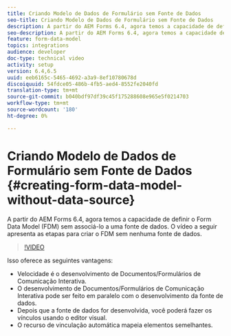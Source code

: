 ```yaml
---
title: Criando Modelo de Dados de Formulário sem Fonte de Dados
seo-title: Criando Modelo de Dados de Formulário sem Fonte de Dados
description: A partir do AEM Forms 6.4, agora temos a capacidade de definir o Form Data Model (FDM) sem associá-lo a uma fonte de dados. O vídeo a seguir apresenta as etapas para criar o FDM sem nenhuma fonte de dados.
seo-description: A partir do AEM Forms 6.4, agora temos a capacidade de definir o Form Data Model (FDM) sem associá-lo a uma fonte de dados. O vídeo a seguir apresenta as etapas para criar o FDM sem nenhuma fonte de dados.
feature: form-data-model
topics: integrations
audience: developer
doc-type: technical video
activity: setup
version: 6.4,6.5
uuid: eeb6165c-5465-4692-a3a9-8ef10780678d
discoiquuid: 54fdce05-486b-4fb5-aed4-8552fe2040fd
translation-type: tm+mt
source-git-commit: b040bdf97df39c45f175288608e965e5f0214703
workflow-type: tm+mt
source-wordcount: '180'
ht-degree: 0%

---
```



# Criando Modelo de Dados de Formulário sem Fonte de Dados {#creating-form-data-model-without-data-source}

A partir do AEM Forms 6.4, agora temos a capacidade de definir o Form Data Model (FDM) sem associá-lo a uma fonte de dados. O vídeo a seguir apresenta as etapas para criar o FDM sem nenhuma fonte de dados.

>[!VIDEO](https://video.tv.adobe.com/v/21414/?quality=9&learn=on)

Isso oferece as seguintes vantagens:

* Velocidade é o desenvolvimento de Documentos/Formulários de Comunicação Interativa.
* O desenvolvimento de Documentos/Formulários de Comunicação Interativa pode ser feito em paralelo com o desenvolvimento da fonte de dados.
* Depois que a fonte de dados for desenvolvida, você poderá fazer os vínculos usando o editor visual.
* O recurso de vinculação automática mapeia elementos semelhantes.

